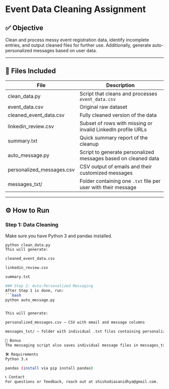 # Event Data Cleaning Assignment

## ✅ Objective

Clean and process messy event registration data, identify incomplete entries, and output cleaned files for further use. Additionally, generate auto-personalized messages based on user data.

---

## 📄 Files Included

| File                      | Description                                                    |
| ------------------------- | -------------------------------------------------------------- |
| clean_data.py             | Script that cleans and processes `event_data.csv`              |
| event_data.csv            | Original raw dataset                                           |
| cleaned_event_data.csv    | Fully cleaned version of the data                              |
| linkedin_review.csv       | Subset of rows with missing or invalid LinkedIn profile URLs   |
| summary.txt               | Quick summary report of the cleanup                            |
| auto_message.py           | Script to generate personalized messages based on cleaned data |
| personalized_messages.csv | CSV output of emails and their customized messages             |
| messages_txt/             | Folder containing one `.txt` file per user with their message  |

---

## ⚙ How to Run

### Step 1: Data Cleaning

Make sure you have Python 3 and pandas installed.

````bash
python clean_data.py
This will generate:

cleaned_event_data.csv

linkedin_review.csv

summary.txt

### Step 2: Auto-Personalized Messaging
After Step 1 is done, run:
```bash
python auto_message.py


This will generate:

personalized_messages.csv — CSV with email and message columns

messages_txt/ — folder with individual .txt files containing personalized messages for each user

📧 Bonus
The messaging script also saves individual message files in messages_txt/ folder, fulfilling the bonus requirement.

🛠 Requirements
Python 3.x

pandas (install via pip install pandas)

📞 Contact
For questions or feedback, reach out at shishodiasanidhya@gmail.com.
````
